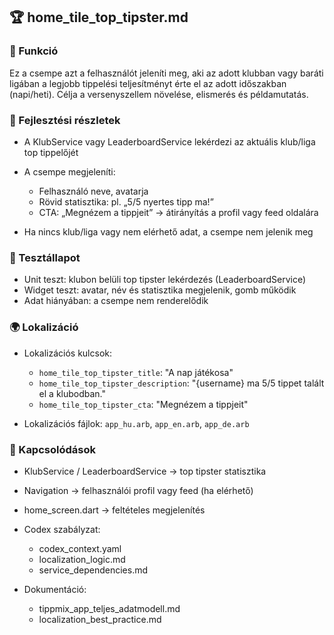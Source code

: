 ## 🏆 home\_tile\_top\_tipster.md

### 🎯 Funkció

Ez a csempe azt a felhasználót jeleníti meg, aki az adott klubban vagy baráti ligában a legjobb tippelési teljesítményt érte el az adott időszakban (napi/heti). Célja a versenyszellem növelése, elismerés és példamutatás.

### 🧠 Fejlesztési részletek

* A KlubService vagy LeaderboardService lekérdezi az aktuális klub/liga top tippelőjét
* A csempe megjeleníti:

  * Felhasználó neve, avatarja
  * Rövid statisztika: pl. „5/5 nyertes tipp ma!”
  * CTA: „Megnézem a tippjeit” → átirányítás a profil vagy feed oldalára
* Ha nincs klub/liga vagy nem elérhető adat, a csempe nem jelenik meg

### 🧪 Tesztállapot

* Unit teszt: klubon belüli top tipster lekérdezés (LeaderboardService)
* Widget teszt: avatar, név és statisztika megjelenik, gomb működik
* Adat hiányában: a csempe nem renderelődik

### 🌍 Lokalizáció

* Lokalizációs kulcsok:

  * `home_tile_top_tipster_title`: "A nap játékosa"
  * `home_tile_top_tipster_description`: "{username} ma 5/5 tippet talált el a klubodban."
  * `home_tile_top_tipster_cta`: "Megnézem a tippjeit"
* Lokalizációs fájlok: `app_hu.arb`, `app_en.arb`, `app_de.arb`

### 📎 Kapcsolódások

* KlubService / LeaderboardService → top tipster statisztika
* Navigation → felhasználói profil vagy feed (ha elérhető)
* home\_screen.dart → feltételes megjelenítés
* Codex szabályzat:

  * codex\_context.yaml
  * localization\_logic.md
  * service\_dependencies.md
* Dokumentáció:

  * tippmix\_app\_teljes\_adatmodell.md
  * localization\_best\_practice.md
